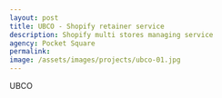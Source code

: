 ```yaml
---
layout: post
title: UBCO - Shopify retainer service
description: Shopify multi stores managing service
agency: Pocket Square
permalink: 
image: /assets/images/projects/ubco-01.jpg
---
```


UBCO